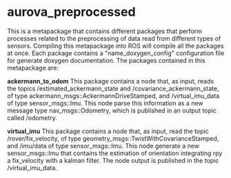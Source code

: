 # aurova_preprocessed
This is a metapackage that contains different packages that perform processes related to the preprocessing of data read from different types of sensors. Compiling this metapackage into ROS will compile all the packages at once. Each package contains a "name_doxygen_config" configuration file for generate doxygen documentation. The packages contained in this metapackage are:

**ackermann_to_odom**
This package contains a node that, as input, reads the topics /estimated_ackermann_state and /covariance_ackermann_state, of type ackermann_msgs::AckermannDriveStamped, and /virtual_imu_data of type sensor_msgs::Imu. This node parse this information as a new message type nav_msgs::Odometry, which is published in an output topic called /odometry.

**virtual_imu**
This package contains a node that, as input, read the topic /rover/fix_velocity, of type geometry_msgs::TwistWithCovarianceStamped, and /imu/data of type sensor_msgs::Imu. This node generate a new sensor_msgs::Imu that contains the estimation of orientation integrating rpy a fix_velocity with a kalman filter. The node output is published in the topic /virtual_imu_data. 
